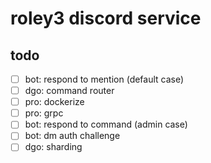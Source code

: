 # roley3 discord service

## todo
- [ ] bot: respond to mention (default case)
- [ ] dgo: command router
- [ ] pro: dockerize
- [ ] pro: grpc
- [ ] bot: respond to command (admin case)
- [ ] bot: dm auth challenge
- [ ] dgo: sharding
